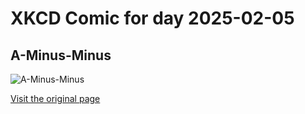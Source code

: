 
# XKCD Comic for day 2025-02-05

## A-Minus-Minus

![A-Minus-Minus](https://imgs.xkcd.com/comics/a-minus-minus.png "You can do this one in every 30 times and still have 97% positive feedback.")

[Visit the original page](https://xkcd.com/325/)
